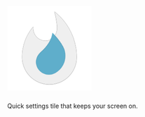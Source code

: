 ![Wakeful](app/src/main/res/mipmap-xxxhdpi/ic_launcher.png)
====================================================================

Quick settings tile that keeps your screen on.